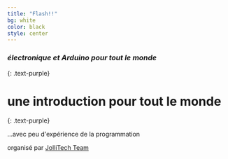 ```yaml
---
title: "Flash!!"
bg: white
color: black
style: center
---
```


### *électronique et Arduino pour tout le monde*
{: .text-purple}

<span class="fa-stack subtlecircle" style="font-size:100px; background:rgba(255,166,0,0.1)">
  <i class="fa fa-circle fa-stack-2x text-white"></i>
  <i class="fa fa-plug fa-stack-1x text-orange"></i>
</span>

# une introduction pour tout le monde
{: .text-purple}


…avec peu d'expérience de la programmation

organisé par  [JolliTech Team](http://www.jollivie.com)


